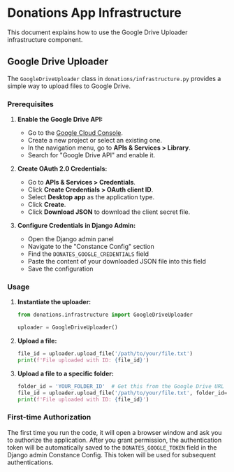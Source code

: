 # Donations App Infrastructure

This document explains how to use the Google Drive Uploader infrastructure component.

## Google Drive Uploader

The `GoogleDriveUploader` class in `donations/infrastructure.py` provides a simple way to upload files to Google Drive.

### Prerequisites

1.  **Enable the Google Drive API:**
    *   Go to the [Google Cloud Console](https://console.cloud.google.com/).
    *   Create a new project or select an existing one.
    *   In the navigation menu, go to **APIs & Services > Library**.
    *   Search for "Google Drive API" and enable it.

2.  **Create OAuth 2.0 Credentials:**
    *   Go to **APIs & Services > Credentials**.
    *   Click **Create Credentials > OAuth client ID**.
    *   Select **Desktop app** as the application type.
    *   Click **Create**.
    *   Click **Download JSON** to download the client secret file.

3.  **Configure Credentials in Django Admin:**
    *   Open the Django admin panel
    *   Navigate to the "Constance Config" section
    *   Find the `DONATES_GOOGLE_CREDENTIALS` field
    *   Paste the content of your downloaded JSON file into this field
    *   Save the configuration

### Usage

1.  **Instantiate the uploader:**

    ```python
    from donations.infrastructure import GoogleDriveUploader

    uploader = GoogleDriveUploader()
    ```

2.  **Upload a file:**

    ```python
    file_id = uploader.upload_file('/path/to/your/file.txt')
    print(f'File uploaded with ID: {file_id}')
    ```

3.  **Upload a file to a specific folder:**

    ```python
    folder_id = 'YOUR_FOLDER_ID'  # Get this from the Google Drive URL
    file_id = uploader.upload_file('/path/to/your/file.txt', folder_id=folder_id)
    print(f'File uploaded with ID: {file_id}')
    ```

### First-time Authorization

The first time you run the code, it will open a browser window and ask you to authorize the application. After you grant permission, the authentication token will be automatically saved to the `DONATES_GOOGLE_TOKEN` field in the Django admin Constance Config. This token will be used for subsequent authentications.
